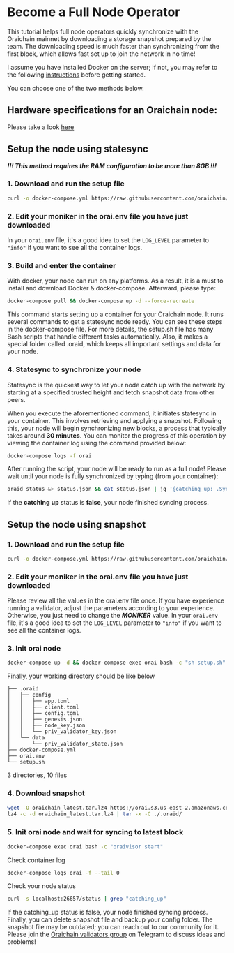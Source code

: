 # Become a Full Node Operator

This tutorial helps full node operators quickly synchronize with the Oraichain mainnet by downloading a storage snapshot prepared by the team. The downloading speed is much faster than synchronizing from the first block, which allows fast set up to join the network in no time!

I assume you have installed Docker on the server; if not, you may refer to the following [instructions](https://github.com/oraichain/docs/blob/master/developer/tutorials/install-docker.md) before getting started.

You can choose one of the two methods below.

## Hardware specifications for an Oraichain node:

Please take a look [here](./#node-hardwarde-specification)

## Setup the node using statesync

***!!! This method requires the RAM configuration to be more than 8GB !!!***

### 1. Download and run the setup file

```bash
curl -o docker-compose.yml https://raw.githubusercontent.com/oraichain/oraichain-static-files/master/docker-compose.latest.yml && curl -o setup.sh https://raw.githubusercontent.com/oraichain/oraichain-static-files/master/setup.latest.sh && chmod +x setup.sh && curl -OL https://raw.githubusercontent.com/oraichain/oraichain-static-files/master/orai.env
```

### 2. Edit your moniker in the orai.env file you have just downloaded

In your `orai.env` file, it's a good idea to set the `LOG_LEVEL` parameter to `"info"` if you want to see all the container logs.

### 3. Build and enter the container

With docker, your node can run on any platforms. As a result, it is a must to install and download Docker & docker-compose. Afterward, please type:

```bash
docker-compose pull && docker-compose up -d --force-recreate
```

This command starts setting up a container for your Oraichain node. It runs several commands to get a statesync node ready. You can see these steps in the docker-compose file. For more details, the setup.sh file has many Bash scripts that handle different tasks automatically. Also, it makes a special folder called .oraid, which keeps all important settings and data for your node.

### 4. Statesync to synchronize your node

Statesync is the quickest way to let your node catch up with the network by starting at a specified trusted height and fetch snapshot data from other peers.

When you execute the aforementioned command, it initiates statesync in your container. This involves retrieving and applying a snapshot. Following this, your node will begin synchronizing new blocks, a process that typically takes around **30 minutes**. You can monitor the progress of this operation by viewing the container log using the command provided below:

```bash
docker-compose logs -f orai
```

After running the script, your node will be ready to run as a full node! Please wait until your node is fully synchronized by typing (from your container):&#x20;

```bash
oraid status &> status.json && cat status.json | jq '{catching_up: .SyncInfo.catching_up}'
```

If the **catching up** status is **false**, your node finished syncing process.

## Setup the node using snapshot

### 1. Download and run the setup file

```bash
curl -o docker-compose.yml https://raw.githubusercontent.com/oraichain/oraichain-static-files/master/docker-compose.init.yml && curl -o setup.sh https://raw.githubusercontent.com/oraichain/oraichain-static-files/master/setup.init.sh && chmod +x setup.sh && curl -OL https://raw.githubusercontent.com/oraichain/oraichain-static-files/master/orai.env
```

### 2. Edit your moniker in the orai.env file you have just downloaded

Please review all the values in the orai.env file once. If you have experience running a validator, adjust the parameters according to your experience. Otherwise, you just need to change the ***MONIKER*** value.
In your `orai.env` file, it's a good idea to set the `LOG_LEVEL` parameter to `"info"` if you want to see all the container logs.

### 3. Init orai node

```bash
docker-compose up -d && docker-compose exec orai bash -c "sh setup.sh"
```

Finally, your working directory should be like below

```
├── .oraid
│   ├── config
│   │   ├── app.toml
│   │   ├── client.toml
│   │   ├── config.toml
│   │   ├── genesis.json
│   │   ├── node_key.json
│   │   └── priv_validator_key.json
│   └── data
│       └── priv_validator_state.json
├── docker-compose.yml
├── orai.env
└── setup.sh
```
3 directories, 10 files

### 4. Download snapshot

```bash
wget -O oraichain_latest.tar.lz4 https://orai.s3.us-east-2.amazonaws.com/snapshots/oraichain_latest.tar.lz4
lz4 -c -d oraichain_latest.tar.lz4 | tar -x -C ./.oraid/
```

### 5. Init orai node and wait for syncing to latest block

```bash
docker-compose exec orai bash -c "oraivisor start"
```

Check container log

```bash
docker-compose logs orai -f --tail 0
```

Check your node status

```bash
curl -s localhost:26657/status | grep "catching_up"
```

If the catching_up status is false, your node finished syncing process.
Finally, you can delete snapshot file and backup your config folder.
The snapshot file may be outdated; you can reach out to our community for it.
Please join the [Oraichain validators group](https://t.me/joinchat/yH9nMLrokQRhZGY1) on Telegram to discuss ideas and problems!